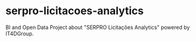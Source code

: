 serpro-licitacoes-analytics
===========================

BI and Open Data Project about "SERPRO Licitações Analytics" powered by IT4DGroup.